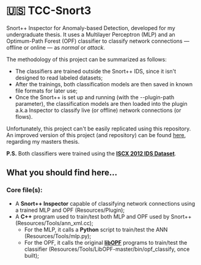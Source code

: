 # 🇺🇸 TCC-Snort3
Snort++ Inspector for Anomaly-based Detection, developed for my undergraduate thesis. It uses a Multilayer Perceptron (MLP) and an Optimum-Path Forest (OPF) classifier to classify network connections — offline or online — as *normal* or *attack*.

The methodology of this project can be summarized as follows:
* The classifiers are trained outside the Snort++ IDS, since it isn't designed to read labeled datasets;
* After the trainings, both classification models are then saved in known file formats for later use;
* Once the Snort++ is set up and running (with the --plugin-path parameter), the classification models are then loaded into the plugin a.k.a Inspector to classify live (or offline) network connections (or flows).

Unfortunately, this project can't be easily replicated using this repository.
An improved version of this project (and repository) can be found [here](https://github.com/lnutimura/ml_classifiers), regarding my masters thesis.

**P.S.** Both classifiers were trained using the [**ISCX 2012 IDS Dataset**](http://www.unb.ca/cic/datasets/ids.html).

## What you should find here...
### Core file(s):
- A **Snort++ Inspector** capable of classifying network connections using a trained MLP and OPF (Resources/Plugin);
- A **C++** program used to train/test both MLP and OPF used by Snort++ (Resources/Tools/ann_xml.cc);
  - For the MLP, it calls a **Python** script to train/test the ANN (Resources/Tools/mlp.py);
  - For the OPF, it calls the original [**libOPF**](https://github.com/alculquicondor/LibOPF) programs to train/test the classifier (Resources/Tools/LibOPF-master/bin/opf_classify, once built); 
